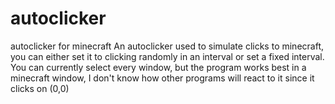 # autoclicker
autoclicker for minecraft
An autoclicker used to simulate clicks to minecraft, you can either set it to clicking randomly in an interval or set a fixed interval.
You can currently select every window, but the program works best in a minecraft window, I don't know how other programs will react to it since it clicks on (0,0)
